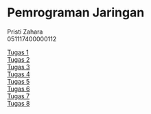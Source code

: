# Pemrograman Jaringan

Pristi Zahara  
051117400000112

[Tugas 1](/tugas1)  
[Tugas 2](/tugas2)  
[Tugas 3](/tugas3)  
[Tugas 4](/tugas4)  
[Tugas 5](/tugas5)  
[Tugas 6](/tugas6)  
[Tugas 7](/tugas7)  
[Tugas 8](/tugas8)  

